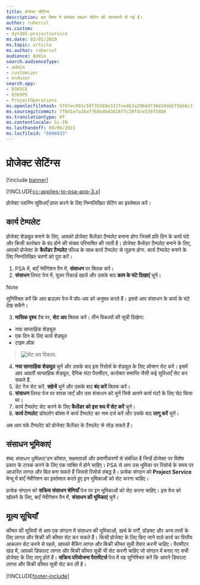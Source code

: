 ```yaml
---
title: प्रोजेक्ट सेटिंग्‍स
description: इस विषय में प्रोजेक्ट प्रबंधन सेटिंग की जानकारी दी गई है।
author: ruhercul
ms.custom:
- dyn365-projectservice
ms.date: 03/01/2019
ms.topic: article
ms.author: ruhercul
audience: Admin
search.audienceType:
- admin
- customizer
- enduser
search.app:
- D365CE
- D365PS
- ProjectOperations
ms.openlocfilehash: 5f6fec091c50f35589e333fce4b3a296dd736d10dd2f56b6c11209a55b493836
ms.sourcegitcommit: 7f8d1e7a16af769adb43d1877c28fdce53975db8
ms.translationtype: HT
ms.contentlocale: hi-IN
ms.lasthandoff: 08/06/2021
ms.locfileid: "6996933"
---
```

# <a name="project-settings"></a>प्रोजेक्ट सेटिंग्‍स

[!include [banner](../includes/psa-now-project-operations.md)]

[!INCLUDE[cc-applies-to-psa-app-3.x](../includes/cc-applies-to-psa-app-3x.md)]

प्रोजेक्ट प्लानिंग सुविधाएँ प्राप्त करने के लिए निम्नलिखित सेटिंग का इस्तेमाल करें।

## <a name="work-template"></a>कार्य टेम्‍पलेट

प्रोजेक्ट शेड्यूल बनाने के लिए, आपको प्रोजेक्ट कैलेंडर टैम्पलेट बनाना होगा जिसमें प्रति दिन के कार्य घंटे और किसी कारोबार के बंद होने की संख्या परिभाषित की जाती है। प्रोजेक्ट कैलेंडर टैम्पलेट बनाने के लिए, आपको प्रोजेक्ट के **कैलेंडर टैम्पलेट** फील्ड के साथ कार्य टैम्पलेट से जुड़ना होगा. कार्य टैम्पलेट बनाने के लिए निम्नलिखित चरणों को पूरा करें।

1. PSA में, बाएँ नेवीगेशन पैन में, **संसाधन** पर क्लिक करें। 
2. **संसाधन** लिस्ट पेज में, यूज़र रिकार्ड खालें और उसके बाद **काम के घंटे दिखाएं** चुनें।

  > [!NOTE]
  > सुनिश्चित करें कि आप ब्राउज़र पेज में पॉप-अप को अनुमत करते हैं। इससे आप संसाधन के कार्य के घंटे देख सकेंगे।
  
3. **मासिक दृश्य** टैब पर, **सेट अप** क्लिक करें। तीन विकल्पों की सूची दिखेगा: 

  - नया साप्ताहिक शेड्यूल
  - एक दिन के लिए कार्य शेड्यूल
  - टाइम ऑफ़

> ![सेट अप विकल्प.](media/project-13.png)

4. **नया साप्ताहिक शेड्यूल** चुनें और उसके बाद इस रिसोर्स के शेड्यूल के लिए ऑप्शन सेट करें। इसमें आप आवर्ती साप्ताहिक शेड्यूल, दैनिक घंटा पैरामीटर, कारोबार समाप्ति जैसी कई सुविधाएँ सेट कर सकते हैं.
5. डेट रेंज सेट करें, **सहेजें** चुनें और उसके बाद **बंद करें** क्लिक करें। 
6. **संसाधन** लिस्ट पेज पर वापस जाएँ और उस संसाधन को चुनें जिसे आपने कार्य घंटों के लिए सेट किया था। 
7. कार्य टैम्पलेट सेट करने के लिए **कैलेंडर को इस रूप में सेट करें** चुनें। 
8. **कार्य टेम्‍पलेट** डॉयलॉग बॉक्स में कार्य टैम्पलेट का नाम दर्ज करें और उसके बाद **लागू करें** चुनें। 

अब आप वर्क टैम्पलेट को प्रोजेक्ट कैलेंडर के टैम्पलेट से जोड़ सकते हैं।

## <a name="resource-roles"></a>संसाधन भूमिकाएं

शब्द *संसाधन भूमिकाएं* उन कौशल, सक्षमताओं और प्रमाणीकरणों से संबंधित है जिन्हें प्रोजेक्ट पर विशेष प्रकार के टास्क करने के लिए एक व्यक्ति में होने चाहिए। PSA से आप उस भूमिका पर रिसोर्स के समय पर आधारित लागत और बिल बना सकते हैं जिससे रिसोर्स संबद्ध है। प्रत्येक संगठन को **Project Service** मेन्यू में बाएँ नेवीगेशन का इस्तेमाल करते हुए इन भूमिकाओं को सेट करना चाहिए।

प्रत्येक संगठन को **सक्रिय संसाधन श्रेणियाँ** पेज पर इन भूमिकाओं को सेट करना चाहिए। इस पेज को खोलने के लिए, बाएँ नेवीगेशन पैन में, **संसाधन की भूमिकाएं** चुनें।

## <a name="price-lists"></a>मूल्य सूचियाँ

कीमत की सूचियों से आप एक संगठन में संसाधन की भूमिकाओं, खर्च के वर्गों, प्रॉडक्ट और अन्य तत्वों के लिए लागत और बिक्री की कीमत सेट कर सकते हैं। किसी प्रोजेक्ट के लिए किए जाने वाले कार्य का वित्तीय आकलन सेट करने से पहले, आपको बैकिंग लागत और बिक्री कीमत सूची तैयार करनी चाहिए। पैरामीटर खंड में, आपको डिफाल्ट लागत और बिक्री कीमत सूची भी सेट करनी चाहिए जो संगठन में बनाए गए सभी प्रोजेक्ट के लिए लागू होते हैं। **सक्रिय परियोजना पैरामीटर्स** पेज में यह सुनिश्चित करें कि आपने डिफाल्ट लागत और बिक्री कीमत सूची सेट कर ली है।


[!INCLUDE[footer-include](../includes/footer-banner.md)]